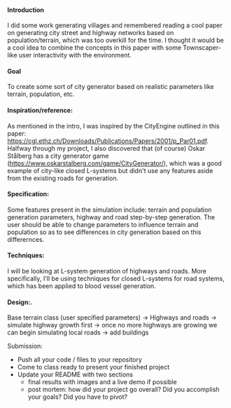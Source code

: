 #### Introduction
I did some work generating villages and remembered reading a cool paper on generating city street and highway networks based on population/terrain, which was too overkill for the time. I thought it would be a cool idea to combine the concepts in this paper with some Townscaper-like user interactivity with the environment.

#### Goal
To create some sort of city generator based on realistic parameters like terrain, population, etc.

#### Inspiration/reference:
As mentioned in the intro, I was inspired by the CityEngine outlined in this paper: https://cgl.ethz.ch/Downloads/Publications/Papers/2001/p_Par01.pdf. Halfway through my project, I also discovered that (of course) Oskar Stålberg has a city generator game (https://www.oskarstalberg.com/game/CityGenerator/), which was a good example of city-like closed L-systems but didn't use any features aside from the existing roads for generation.

#### Specification:
Some features present in the simulation include: terrain and population generation parameters, highway and road step-by-step generation. The user should be able to change parameters to influence terrain and population so as to see differences in city generation based on this differernces.

#### Techniques:
I will be looking at L-system generation of highways and roads. More specifically, I'll be using techniques for closed L-systems for road systems, which has been applied to blood vessel generation.

#### Design:. 
Base terrain class (user specified parameters) -> Highways and roads -> simulate highway growth first -> once no more highways are growing we can begin simulating local roads -> add buildings

Submission:
- Push all your code / files to your repository
- Come to class ready to present your finished project
- Update your README with two sections 
  - final results with images and a live demo if possible
  - post mortem: how did your project go overall? Did you accomplish your goals? Did you have to pivot?
